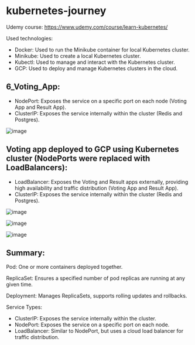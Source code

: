 # kubernetes-journey

Udemy course: https://www.udemy.com/course/learn-kubernetes/

Used technologies:
- Docker: Used to run the Minikube container for local Kubernetes cluster.
- Minikube: Used to create a local Kubernetes cluster.
- Kubectl: Used to manage and interact with the Kubernetes cluster.
- GCP: Used to deploy and manage Kubernetes clusters in the cloud.

## 6_Voting_App:

- NodePort: Exposes the service on a specific port on each node (Voting App and Result App).
- ClusterIP: Exposes the service internally within the cluster (Redis and Postgres).

![image](https://github.com/user-attachments/assets/27822b29-fffd-4452-a9bd-4eae5643421a)

## Voting app deployed to GCP using Kubernetes cluster (NodePorts were replaced with LoadBalancers):

- LoadBalancer: Exposes the Voting and Result apps externally, providing high availability and traffic distribution (Voting App and Result App).
- ClusterIP: Exposes the service internally within the cluster (Redis and Postgres).

![image](https://github.com/user-attachments/assets/a777187b-d9c4-4cab-8d0f-6cce87d6e146)

![image](https://github.com/user-attachments/assets/c27a8e27-9140-4f62-a086-5bf2760e7b5e)

![image](https://github.com/user-attachments/assets/879c61ee-0f92-498e-bbb1-f244f99ed97e)

## Summary:

Pod: One or more containers deployed together.

ReplicaSet: Ensures a specified number of pod replicas are running at any given time.

Deployment: Manages ReplicaSets, supports rolling updates and rollbacks.

Service Types:
* ClusterIP: Exposes the service internally within the cluster.
* NodePort: Exposes the service on a specific port on each node.
* LoadBalancer: Similar to NodePort, but uses a cloud load balancer for traffic distribution.
